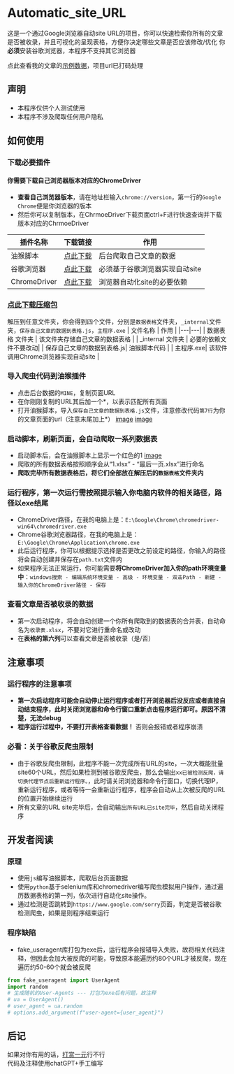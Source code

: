 # Automatic_site_URL

这是一个通过Google浏览器自动site URL的项目，你可以快速检索你所有的文章是否被收录，并且可视化的呈现表格，方便你决定哪些文章是否应该修改/优化
你**必须**安装谷歌浏览器，本程序不支持其它浏览器<br>

点此查看我的文章的[示例数据](https://github.com/withAI777/Automatic_site_URL/blob/main/%E7%A4%BA%E4%BE%8B%E6%94%B6%E5%BD%95%E8%A1%A8.csv)，项目url已打码处理

## 声明

- 本程序仅供个人测试使用<br>
- 本程序不涉及爬取任何用户隐私

## 如何使用

### 下载必要插件

#### 你需要下载自己浏览器版本对应的ChromeDriver

- **查看自己浏览器版本**，请在地址栏输入`chrome://version`，第一行的`Google Chrome`便是你浏览器的版本
- 然后你可以复制版本，在ChrmoeDriver下载页面ctrl+F进行快速查询并下载版本对应的ChrmoeDriver

| 插件名称 | 下载链接 | 作用 |
|---|---|---|
| 油猴脚本 | [点此下载](https://chromewebstore.google.com/detail/%E7%AF%A1%E6%94%B9%E7%8C%B4/dhdgffkkebhmkfjojejmpbldmpobfkfo?hl=zh)     | 后台爬取自己文章的数据    |
| 谷歌浏览器| [点此下载](https://www.google.com/intl/zh-CN/chrome/)| 必须基于谷歌浏览器实现自动site |
| ChromeDriver| [点此下载](https://chromedriver.chromium.org/downloads)      | 浏览器自动化site的必要依赖 |

### [点此下载压缩包]()
解压到任意文件夹，你会得到四个文件，分别是`数据表格`文件夹，`_internal`文件夹，`保存自己文章的数据到表格.js`，`主程序.exe`
| 文件名称 | 作用 |
|---|---|
| 数据表格 文件夹 | 该文件夹存储自己文章的数据表格 |
| _internal 文件夹 | 必要的依赖文件不要改动|
| 保存自己文章的数据到表格.js| 油猴脚本代码 |
| 主程序.exe| 该软件调用Chrome浏览器实现自动site |

### 导入爬虫代码到油猴插件
- 点击后台数据的`MINE`，复制页面URL
- 在你刚刚复制的URL其后加一个*，以表示匹配所有页面
- 打开油猴脚本，导入`保存自己文章的数据到表格.js`文件，注意修改代码`第7行`为你的文章页面的url（注意末尾加上*）
[image](https://github.com/withAI777/Automatic_site_URL/blob/main/%E6%BC%94%E7%A4%BA%E5%9B%BE%E7%89%87/%E6%B7%BB%E5%8A%A0%E6%B2%B9%E7%8C%B4%E8%84%9A%E6%9C%AC.jpg)
[image](https://github.com/withAI777/Automatic_site_URL/blob/main/%E6%BC%94%E7%A4%BA%E5%9B%BE%E7%89%87/%E4%BF%AE%E6%94%B9%E4%BB%A3%E7%A0%81%E7%AC%AC7%E8%A1%8C.jpg)

### 启动脚本，刷新页面，会自动爬取一系列数据表
- 启动脚本后，会在油猴脚本上显示一个红色的1
[image](https://github.com/withAI777/Automatic_site_URL/blob/main/%E6%BC%94%E7%A4%BA%E5%9B%BE%E7%89%87/%E5%90%AF%E5%8A%A8%E6%B2%B9%E7%8C%B4%E8%84%9A%E6%9C%AC.jpg)
- 爬取的所有数据表格按照顺序会从“1.xlsx” - “最后一页.xlsx”进行命名
- **爬取完毕所有数据表格后，将它们全部放在解压后的`数据表格`文件夹内**

### 运行程序，第一次运行需按照提示输入你电脑内软件的相关路径，路径以exe结尾
- ChromeDriver路径，在我的电脑上是：`E:\Google\Chrome\chromedriver-win64\chromedriver.exe`
- Chrome谷歌浏览器路径，在我的电脑上是：`E:\Google\Chrome\Application\chrome.exe`
- 此后运行程序，你可以根据提示选择是否更改之前设定的路径，你输入的路径将会自动创建并保存在`path.txt`文件内
- 如果程序无法正常运行，你可能需要**将ChromeDriver加入你的path环境变量中**：`windows搜索 - 编辑系统环境变量 - 高级 - 环境变量 - 双击Path - 新建 - 输入你的ChromeDriver路径 - 保存`

### 查看文章是否被收录的数据
- 第一次启动程序，将会自动创建一个你所有爬取到的数据表的合并表，自动命名为`收录表.xlsx`，不要对它进行重命名或改动
- 在**表格的第六列**可以查看文章是否被收录（是/否）

## 注意事项

### 运行程序的注意事项
- **第一次启动程序可能会自动停止运行程序或者打开浏览器后没反应或者直接自动结束程序，此时关闭浏览器和命令行窗口重新点击程序运行即可。原因不清楚，无法debug**
- **程序运行过程中，不要打开表格查看数据！** 否则会报错或者程序崩溃

### 必看：关于谷歌反爬虫限制
- 由于谷歌反爬虫限制，此程序不能一次完成所有URL的site，一次大概能批量site60个URL，然后如果检测到被谷歌反爬虫，那么会输出`xx已被检测反爬，请切换代理节点后重新运行程序。`，此时请关闭浏览器和命令行窗口，切换代理IP，重新运行程序，或者等待一会重新运行程序，程序会自动从上次被反爬的URL的位置开始继续运行
- 所有文章的URL site完毕后，会自动输出`所有URL已site完毕`，然后自动关闭程序

## 开发者阅读

### 原理
- 使用`js`编写油猴脚本，爬取后台页面数据
- 使用`python`基于selenium库和chromedriver编写爬虫模拟用户操作，通过遍历数据表格的第一列，依次进行自动化site操作。
- 通过检测是否跳转到`https://www.google.com/sorry`页面，判定是否被谷歌检测爬虫，如果是则程序结束运行

### 程序缺陷
- fake_useragent库打包为exe后，运行程序会报错导入失败，故将相关代码注释，但因此会加大被反爬的可能，导致原本能遍历约80个URL才被反爬，现在遍历约50-60个就会被反爬
```python
from fake_useragent import UserAgent
import random
# 生成随机的User-Agents --- 打包为exe后有问题，故注释
# ua = UserAgent()
# user_agent = ua.random
# options.add_argument(f"user-agent={user_agent}")
```

## 后记
如果对你有用的话，[打赏一元](https://github.com/withAI777/Automatic_site_URL/tree/main/%E8%AF%B7%E7%8B%A0%E7%8B%A0%E6%89%93%E8%B5%8F%E6%88%91)行不行<br>
代码及注释使用chatGPT+手工编写
